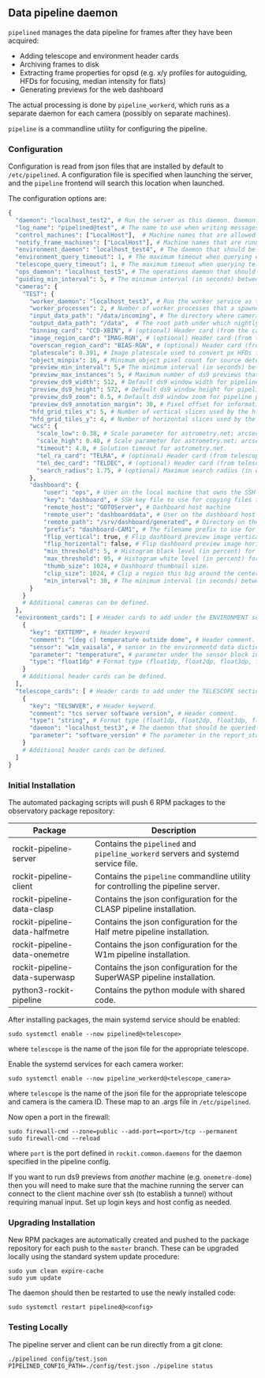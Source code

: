 ## Data pipeline daemon

`pipelined` manages the data pipeline for frames after they have been acquired:

* Adding telescope and environment header cards
* Archiving frames to disk
* Extracting frame properties for opsd (e.g. x/y profiles for autoguiding, HFDs for focusing, median intensity for flats)
* Generating previews for the web dashboard

The actual processing is done by `pipeline_workerd`, which runs as a separate daemon for each camera (possibly on separate machines).

`pipeline` is a commandline utility for configuring the pipeline.

### Configuration

Configuration is read from json files that are installed by default to `/etc/pipelined`.
A configuration file is specified when launching the server, and the `pipeline` frontend will search this location when launched.

The configuration options are:
```python
{
  "daemon": "localhost_test2", # Run the server as this daemon. Daemon types are registered in `rockit.common.daemons`.
  "log_name": "pipelined@test", # The name to use when writing messages to the observatory log.
  "control_machines": ["LocalHost"],  # Machine names that are allowed to control (rather than just query) state. Machine names are registered in `rockit.common.IP`.
  "notify_frame_machines": ["LocalHost"], # Machine names that are running camera daemons that should be processed by this server.
  "environment_daemon": "localhost_test4", # The daemon that should be queried to fetch environment data. See environmentd project.
  "environment_query_timeout": 1, # The maximum timeout when querying environment data. Frame headers will be marked as not available if this expires.
  "telescope_query_timeout": 1, # The maximum timeout when querying telescope data. Frame headers will be marked as not available if this expires.
  "ops_daemon": "localhost_test5", # The operations daemon that should be notified when a frame is processed. See opsd project.
  "guiding_min_interval": 5, # The minimum interval (in seconds) between autoguider update calculations.
  "cameras": {
    "TEST": {
      "worker_daemon": "localhost_test3", # Run the worker service as this daemon. Daemon types are registered in `rockit.common.daemons`.
      "worker_processes": 2, # Number of worker processes that a spawned to process frames in parallel
      "input_data_path": "/data/incoming", # The directory where camera daemons save frames before calling notify_frame.
      "output_data_path": "/data",  # The root path under which nightly data directories are created.
      "binning_card": "CCD-XBIN", # (optional) Header card (from the camera daemon) to multiply with platescale.
      "image_region_card": "IMAG-RGN", # (optional) Header card (from the camera daemon) to crop frame before source detection or intensity statistics.
      "overscan_region_card": "BIAS-RGN", # (optional) Header card (from the camera daemon) to measure overscan bias level to subtract from intensity statistics.
      "platescale": 0.391, # Image platescale used to convert px HFDs to arcsec.
      "object_minpix": 16, # Minimum object pixel count for source detection.
      "preview_min_interval": 5,# The minimum interval (in seconds) between preview updates.
      "preview_max_instances": 5, # Maximum number of ds9 previews that can be active for this camera 
      "preview_ds9_width": 512, # Default ds9 window width for pipeline preview windows.
      "preview_ds9_height": 572, # Default ds9 window height for pipeline preview windows.
      "preview_ds9_zoom": 0.5, # Default ds9 window zoom for pipeline preview windows.
      "preview_ds9_annotation_margin": 30, # Pixel offset for information annotations above/below the ds9 preview.
      "hfd_grid_tiles_x": 5, # Number of vertical slices used by the hfd grid previews
      "hfd_grid_tiles_y": 4, # Number of horizontal slices used by the hfd grid previews
      "wcs": {
        "scale_low": 0.38, # Scale parameter for astrometry.net; arcsec per px.
        "scale_high": 0.40, # Scale parameter for astrometry.net; arcsec per px.
        "timeout": 4.0, # Solution timeout for astrometry.net.
        "tel_ra_card": "TELRA", # (optional) Header card (from telescope_cards below) with the estimated telescope RA.
        "tel_dec_card": "TELDEC", # (optional) Header card (from telescope_cards below) with the estimated telescope Dec.
        "search_radius": 1.75, # (optional) Maximum search radius (in degrees) around the search ra/dec.   
      },
      "dashboard": {
          "user": "ops", # User on the local machine that owns the SSH key for copying files to the dashboard
          "key": "dashboard", # SSH key file to use for copying files to the dashboard
          "remote_host": "GOTOServer", # Dashboard host machine
          "remote_user": "dashboarddata", # User on the dashboard host to log in as
          "remote_path": "/srv/dashboard/generated", # Directory on the dashboard host to copy files to
          "prefix": "dashboard-CAM1", # The filename prefix to use for generated preview data.
          "flip_vertical": true, # Flip dashboard preview image vertically.
          "flip_horizontal": false, # Flip dashboard preview image horizontally.
          "min_threshold": 5, # Histogram black level (in percent) for dashboard previews.
          "max_threshold": 95, # Histogram white level (in percent) for dashboard previews.
          "thumb_size": 1024, # Dashboard thumbnail size.
          "clip_size": 1024, # Clip a region this big around the center of the image for the dashboard zoom preview.
          "min_interval": 30, # The minimum interval (in seconds) between dashboard updates.
      }
    }
    # Additional cameras can be defined.
  },
  "environment_cards": [ # Header cards to add under the ENVIRONMENT section.
    {
      "key": "EXTTEMP", # Header keyword
      "comment": "[deg c] temperature outside dome", # Header comment.
      "sensor": "w1m_vaisala", # sensor in the environmentd data dictionary.
      "parameter": "temperature", # parameter under the sensor block in the environmentd data dictionary.
      "type": "float1dp" # Format type (float1dp, float2dp, float3dp, float5dp, int, string, bool).
    }
    # Additional header cards can be defined.
  ],
  "telescope_cards": [ # Header cards to add under the TELESCOPE section.
    {
      "key": "TELSWVER", # Header keyword.
      "comment": "tcs server software version", # Header comment.
      "type": "string", # Format type (float1dp, float2dp, float3dp, float5dp, int, string, bool).
      "daemon": "localhost_test3", # The daemon that should be queried. It must define a report_status method.
      "parameter": "software_version" # The parameter in the report_status data.
    }
    # Additional header cards can be defined.
  ]
}
```


### Initial Installation


The automated packaging scripts will push 6 RPM packages to the observatory package repository:

| Package                        | Description                                                                       |
|--------------------------------|-----------------------------------------------------------------------------------|
| rockit-pipeline-server         | Contains the `pipelined` and `pipeline_workerd` servers and systemd service file. |
| rockit-pipeline-client         | Contains the `pipeline` commandline utility for controlling the pipeline server.  |
| rockit-pipeline-data-clasp     | Contains the json configuration for the CLASP pipeline installation.              |
| rockit-pipeline-data-halfmetre | Contains the json configuration for the Half metre pipeline installation.         |
| rockit-pipeline-data-onemetre  | Contains the json configuration for the W1m pipeline installation.                |
| rockit-pipeline-data-superwasp | Contains the json configuration for the SuperWASP pipeline installation.          |
| python3-rockit-pipeline        | Contains the python module with shared code.                                      |

After installing packages, the main systemd service should be enabled:

```
sudo systemctl enable --now pipelined@<telescope>
```

where `telescope` is the name of the json file for the appropriate telescope.

Enable the systemd services for each camera worker:

```
sudo systemctl enable --now pipeline_workerd@<telescope_camera>
```

where `telescope` is the name of the json file for the appropriate telescope and camera is the camera ID.
These map to an .args file in `/etc/pipelined`.

Now open a port in the firewall:
```
sudo firewall-cmd --zone=public --add-port=<port>/tcp --permanent
sudo firewall-cmd --reload
```
where `port` is the port defined in `rockit.common.daemons` for the daemon specified in the pipeline config.

If you want to run ds9 previews from *another* machine (e.g. `onemetre-dome`) then you will need to make sure that the machine running the server can connect to the client machine over ssh (to establish a tunnel) without requiring manual input. Set up login keys and host config as needed.

### Upgrading Installation

New RPM packages are automatically created and pushed to the package repository for each push to the `master` branch.
These can be upgraded locally using the standard system update procedure:
```
sudo yum clean expire-cache
sudo yum update
```

The daemon should then be restarted to use the newly installed code:
```
sudo systemctl restart pipelined@<config>
```

### Testing Locally

The pipeline server and client can be run directly from a git clone:
```
./pipelined config/test.json
PIPELINED_CONFIG_PATH=./config/test.json ./pipeline status
```
